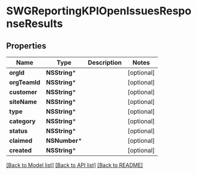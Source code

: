 # SWGReportingKPIOpenIssuesResponseResults

## Properties
Name | Type | Description | Notes
------------ | ------------- | ------------- | -------------
**orgId** | **NSString*** |  | [optional] 
**orgTeamId** | **NSString*** |  | [optional] 
**customer** | **NSString*** |  | [optional] 
**siteName** | **NSString*** |  | [optional] 
**type** | **NSString*** |  | [optional] 
**category** | **NSString*** |  | [optional] 
**status** | **NSString*** |  | [optional] 
**claimed** | **NSNumber*** |  | [optional] 
**created** | **NSString*** |  | [optional] 

[[Back to Model list]](../README.md#documentation-for-models) [[Back to API list]](../README.md#documentation-for-api-endpoints) [[Back to README]](../README.md)


